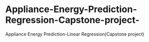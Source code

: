 # Appliance-Energy-Prediction-Regression-Capstone-project-
Appliance Energy Prediction-Linear Regression(Capstone project)
